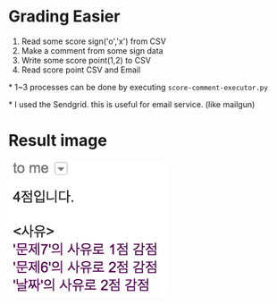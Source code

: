 Grading Easier
===

1. Read some score sign('o','x') from CSV
2. Make a comment from some sign data
3. Write some score point(1,2) to CSV
4. Read score point CSV and Email


\* 1~3 processes can be done by executing `score-comment-executor.py`

\* I used the Sendgrid. this is useful for email service. (like mailgun)

Result image
===

![alt tag](https://github.com/my-snippet/etc/blob/master/score-using-csv/data/images/score_result_mail.png)

